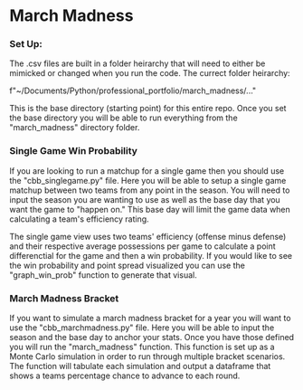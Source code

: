 # March Madness


### Set Up:
The .csv files are built in a folder heirarchy that will need to either be mimicked or changed when you run the code. The currect folder heirarchy:

f"~/Documents/Python/professional_portfolio/march_madness/..."

This is the base directory (starting point) for this entire repo. Once you set the base directory you will be able to run everything from the "march_madness" directory folder.

### Single Game Win Probability
If you are looking to run a matchup for a single game then you should use the "cbb_singlegame.py" file. Here you will be able to setup a single game matchup between two teams from any point in the season. You will need to input the season you are wanting to use as well as the base day that you want the game to "happen on." This base day will limit the game data when calculating a team's efficiency rating. 

The single game view uses two teams' efficiency (offense minus defense) and their respective average possessions per game to calculate a point differenctial for the game and then a win probability. If you would like to see the win probability and point spread visualized you can use the "graph_win_prob" function to generate that visual. 

### March Madness Bracket
If you want to simulate a march madness bracket for a year you will want to use the "cbb_marchmadness.py" file. Here you will be able to input the season and the base day to anchor your stats. Once you have those defined you will run the "march_madness" function. This function is set up as a Monte Carlo simulation in order to run through multiple bracket scenarios. The function will tabulate each simulation and output a dataframe that shows a teams percentage chance to advance to each round. 
